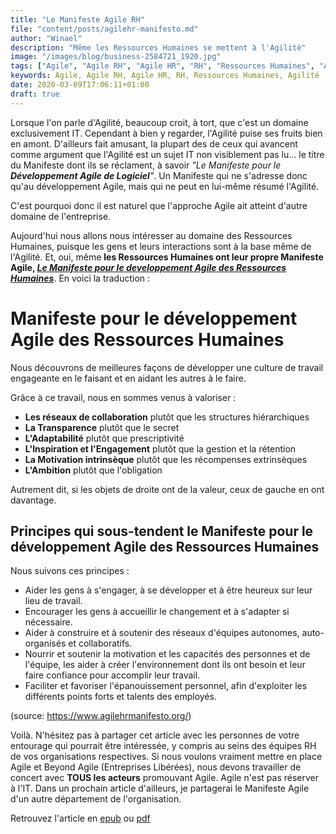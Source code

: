 ```yaml
---
title: "Le Manifeste Agile RH"
file: "content/posts/agilehr-manifesto.md"
author: "Winael"
description: "Même les Ressources Humaines se mettent à l'Agilité"
image: "/images/blog/business-2584721_1920.jpg"
tags: ["Agile", "Agile RH", "Agile HR", "RH", "Ressources Humaines", "Agilité"]
keywords: Agile, Agile RH, Agile HR, RH, Ressources Humaines, Agilité
date: 2020-03-09T17:06:11+01:00
draft: true
---
```


Lorsque l'on parle d'Agilité, beaucoup croit, à tort, que c'est un domaine
exclusivement IT. Cependant à bien y regarder, l'Agilité puise ses fruits bien
en amont. D'ailleurs fait amusant, la plupart des de ceux qui avancent comme
argument que l'Agilité est un sujet IT non visiblement pas lu... le titre du
Manifeste dont ils se réclament, à savoir _"Le Manifeste pour le **Développement
Agile de Logiciel**"_. Un Manifeste qui ne s'adresse donc qu'au développement
Agile, mais qui ne peut en lui-même résumé l'Agilité.

C'est pourquoi donc il est naturel que l'approche Agile ait atteint d'autre
domaine de l'entreprise.

Aujourd'hui nous allons nous intéresser au domaine des Ressources Humaines,
puisque les gens et leurs interactions sont à la base même de l'Agilité. Et,
oui, même **les Ressources Humaines ont leur propre Manifeste Agile, _[Le
Manifeste pour le developpement Agile des Ressources Humaines][1]_**. En voici la
traduction :

# Manifeste pour le développement Agile des Ressources Humaines

Nous découvrons de meilleures façons de développer une culture de travail
engageante en le faisant et en aidant les autres à le faire.

Grâce à ce travail, nous en sommes venus à valoriser :

- **Les réseaux de collaboration** plutôt que les structures hiérarchiques
- **La Transparence** plutôt que le secret
- **L'Adaptabilité** plutôt que prescriptivité
- **L'Inspiration et l'Engagement** plutôt que la gestion et la rétention
- **La Motivation intrinsèque** plutôt que les récompenses extrinsèques
- **L'Ambition** plutôt que l'obligation

Autrement dit, si les objets de droite ont de la valeur, ceux de gauche en ont
davantage.

## Principes qui sous-tendent le Manifeste pour le développement Agile des Ressources Humaines

Nous suivons ces principes :

- Aider les gens à s'engager, à se développer et à être heureux sur leur lieu de
  travail.
- Encourager les gens à accueillir le changement et à s'adapter si nécessaire.
- Aider à construire et à soutenir des réseaux d'équipes autonomes,
  auto-organisés et collaboratifs.
- Nourrir et soutenir la motivation et les capacités des personnes et de
  l'équipe, les aider à créer l'environnement dont ils ont besoin et leur faire
  confiance pour accomplir leur travail.
- Faciliter et favoriser l'épanouissement personnel, afin d'exploiter les
  différents points forts et talents des employés.

(source: https://www.agilehrmanifesto.org/)

Voilà. N'hésitez pas à partager cet article avec les personnes de votre
entourage qui pourrait être intéressée, y compris au seins des équipes RH de vos
organisations respectives. Si nous voulons vraiment mettre en place Agile et
Beyond Agile (Entreprises Libérées), nous devons travailler de concert avec
**TOUS les acteurs** promouvant Agile. Agile n'est pas réserver à l'IT. Dans un
prochain article d'ailleurs, je partagerai le Manifeste Agile d'un autre
département de l'organisation.

Retrouvez l'article en [epub] ou [pdf]


[epub]: /epub/agilehr-manifesto.epub
[pdf]: /pdf/agilehr-manifesto.pdf
[1]: https://www.agilehrmanifesto.org/
